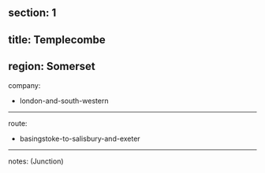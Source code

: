 ﻿section: 1
----
title: Templecombe
----
region: Somerset
----
company:
- london-and-south-western
----
route:
- basingstoke-to-salisbury-and-exeter
----
notes: (Junction)
